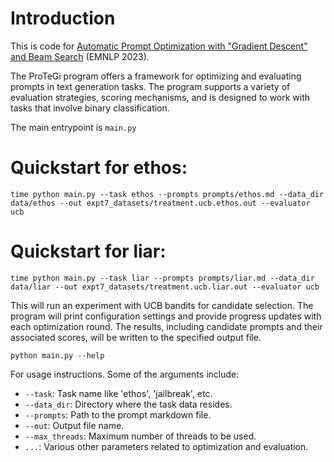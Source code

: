 
# Introduction

This is code for [Automatic Prompt Optimization with "Gradient Descent" and Beam Search](https://arxiv.org/abs/2305.03495) (EMNLP 2023).

The ProTeGi program offers a framework for optimizing and evaluating prompts in text generation tasks. The program supports a variety of evaluation strategies, scoring mechanisms, and is designed to work with tasks that involve binary classification.

The main entrypoint is `main.py`

# Quickstart for ethos:
```
time python main.py --task ethos --prompts prompts/ethos.md --data_dir data/ethos --out expt7_datasets/treatment.ucb.ethos.out --evaluator ucb
```

# Quickstart for liar:
```
time python main.py --task liar --prompts prompts/liar.md --data_dir data/liar --out expt7_datasets/treatment.ucb.liar.out --evaluator ucb
```

This will run an experiment with UCB bandits for candidate selection. The program will print configuration settings and provide progress updates with each optimization round. The results, including candidate prompts and their associated scores, will be written to the specified output file.

```
python main.py --help
```

For usage instructions. Some of the arguments include:

* `--task`: Task name like 'ethos', 'jailbreak', etc.
* `--data_dir`: Directory where the task data resides.
* `--prompts`: Path to the prompt markdown file.
* `--out`: Output file name.
* `--max_threads`: Maximum number of threads to be used.
* `...`: Various other parameters related to optimization and evaluation.